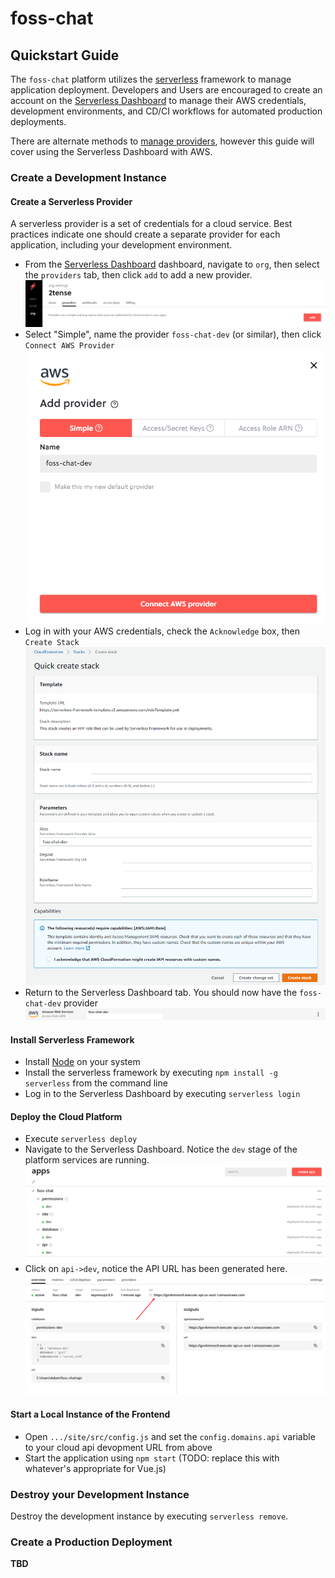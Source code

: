 # foss-chat

## Quickstart Guide

The `foss-chat` platform utilizes the [serverless](https://github.com/serverless/serverless) framework to manage 
application deployment.  Developers and Users are encouraged to create an account on the 
[Serverless Dashboard](https://app.serverless.com/) to manage their AWS credentials, development environments,
and CD/CI workflows for automated production deployments.

There are alternate methods to [manage providers](https://www.serverless.com/framework/docs/providers), however this 
guide will cover using the Serverless Dashboard with AWS. 

### Create a Development Instance

#### Create a Serverless Provider

A serverless provider is a set of credentials for a cloud service.  Best practices indicate one should create a separate 
provider for each application, including your development environment.

* From the [Serverless Dashboard](https://app.serverless.com/) dashboard, navigate to `org`, then select the `providers` tab, then click `add` to add a new 
provider.
![Add Serverless Provider](docs/images/serverless-add-provider.png)
* Select "Simple", name the provider `foss-chat-dev` (or similar), then click `Connect AWS Provider`
![Connect AWS](docs/images/serverless-connect-provider.png)
* Log in with your AWS credentials, check the `Acknowledge` box, then `Create Stack`
![Create AWS Stack](docs/images/aws-create-stack.png)
* Return to the Serverless Dashboard tab.  You should now have the `foss-chat-dev` provider
![foss-chat-dev Provider](docs/images/foss-chat-dev.png)

#### Install Serverless Framework

* Install [Node](https://nodejs.org/en/download/package-manager/) on your system
* Install the serverless framework by executing `npm install -g serverless` from the command line
* Log in to the Serverless Dashboard by executing `serverless login`

#### Deploy the Cloud Platform

* Execute `serverless deploy`
* Navigate to the Serverless Dashboard.  Notice the `dev` stage of the platform services are running.
![Services](docs/images/services.png)
* Click on `api->dev`, notice the API URL has been generated here.
![API URL](docs/images/api-url.png)

#### Start a Local Instance of the Frontend

* Open `.../site/src/config.js` and set the `config.domains.api` variable to your cloud api devopment URL from above
* Start the application using `npm start` (TODO: replace this with whatever's appropriate for Vue.js)

### Destroy your Development Instance

Destroy the development instance by executing `serverless remove`.

### Create a Production Deployment

**TBD**
